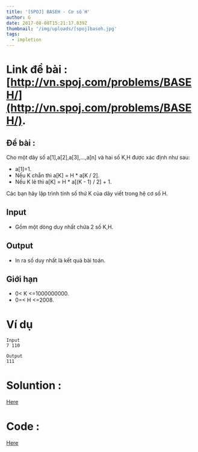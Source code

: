 ```yaml
---
title: '[SPOJ] BASEH - Cơ số H'
author: G
date: 2017-08-08T15:21:17.839Z
thumbnail: '/img/uploads/[spoj]baseh.jpg'
tags:
  - impletion
---
```

# Link đề bài : [http://vn.spoj.com/problems/BASEH/](http://vn.spoj.com/problems/BASEH/).

## Đề bài :
Cho một dãy số a\[1\],a\[2\],a\[3\],...,a\[n\] và hai số K,H được xác định như sau:

* a\[1\]=1.
* Nếu K chẵn thì a\[K\] = H \* a\[K / 2\].
* Nếu K lẻ thì a\[K\] = H \* a\[\(K - 1\) / 2\] + 1.

Các bạn hãy lập trình tính số thứ K của dãy viết trong hệ cơ số H.

## Input

* Gồm một dòng duy nhất chứa 2 số K,H.

## Output

* In ra số duy nhất là kết quả bài toán.

## Giới hạn

* 0&lt; K &lt;=1000000000.
* 0=&lt; H &lt;=2008.

# Ví dụ

```
Input
7 110

Output
111
```

# Soluntion :
[Here](http://viahold.com/YJi)

# Code :
[Here](http://viahold.com/YKY)


